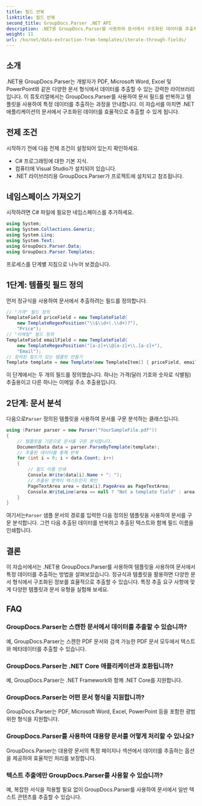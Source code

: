 ```yaml
---
title: 필드 반복
linktitle: 필드 반복
second_title: GroupDocs.Parser .NET API
description: .NET용 GroupDocs.Parser를 사용하여 문서에서 구조화된 데이터를 추출하는 방법을 알아보세요. 문서 데이터 추출 기능으로 .NET 애플리케이션을 강화하세요.
weight: 11
url: /ko/net/data-extraction-from-templates/iterate-through-fields/
---
```

## 소개
.NET용 GroupDocs.Parser는 개발자가 PDF, Microsoft Word, Excel 및 PowerPoint와 같은 다양한 문서 형식에서 데이터를 추출할 수 있는 강력한 라이브러리입니다. 이 튜토리얼에서는 GroupDocs.Parser를 사용하여 문서 필드를 반복하고 템플릿을 사용하여 특정 데이터를 추출하는 과정을 안내합니다. 이 자습서를 마치면 .NET 애플리케이션의 문서에서 구조화된 데이터를 효율적으로 추출할 수 있게 됩니다.
## 전제 조건
시작하기 전에 다음 전제 조건이 설정되어 있는지 확인하세요.
- C# 프로그래밍에 대한 기본 지식.
- 컴퓨터에 Visual Studio가 설치되어 있습니다.
- .NET 라이브러리용 GroupDocs.Parser가 프로젝트에 설치되고 참조됩니다.

## 네임스페이스 가져오기
시작하려면 C# 파일에 필요한 네임스페이스를 추가하세요.
```csharp
using System;
using System.Collections.Generic;
using System.Linq;
using System.Text;
using GroupDocs.Parser.Data;
using GroupDocs.Parser.Templates;
```
프로세스를 단계별 지침으로 나누어 보겠습니다.
## 1단계: 템플릿 필드 정의
먼저 정규식을 사용하여 문서에서 추출하려는 필드를 정의합니다.
```csharp
// "가격" 필드 정의
TemplateField priceField = new TemplateField(
    new TemplateRegexPosition("\\$\\d+(.\\d+)?"),
    "Price");
// "이메일" 필드 정의
TemplateField emailField = new TemplateField(
    new TemplateRegexPosition("[a-z]+\\@[a-z]+\\.[a-z]+"),
    "Email");
// 정의된 필드가 있는 템플릿 만들기
Template template = new Template(new TemplateItem[] { priceField, emailField });
```
이 단계에서는 두 개의 필드를 정의했습니다. 하나는 가격(달러 기호와 숫자로 식별됨) 추출용이고 다른 하나는 이메일 주소 추출용입니다.
## 2단계: 문서 분석
 다음으로`Parser` 정의된 템플릿을 사용하여 문서를 구문 분석하는 클래스입니다.
```csharp
using (Parser parser = new Parser("YourSampleFile.pdf"))
{
    // 템플릿을 기준으로 문서를 구문 분석합니다.
    DocumentData data = parser.ParseByTemplate(template);
    // 추출된 데이터를 통해 반복
    for (int i = 0; i < data.Count; i++)
    {
        // 필드 이름 인쇄
        Console.Write(data[i].Name + ": ");
        // 추출된 영역이 텍스트인지 확인
        PageTextArea area = data[i].PageArea as PageTextArea;
        Console.WriteLine(area == null ? "Not a template field" : area.Text);
    }
}
```
 여기서는`Parser` 샘플 문서의 경로를 입력한 다음 정의된 템플릿을 사용하여 문서를 구문 분석합니다. 그런 다음 추출된 데이터를 반복하고 추출된 텍스트와 함께 필드 이름을 인쇄합니다.
## 결론
이 자습서에서는 .NET용 GroupDocs.Parser를 사용하여 템플릿을 사용하여 문서에서 특정 데이터를 추출하는 방법을 살펴보았습니다. 정규식과 템플릿을 활용하면 다양한 문서 형식에서 구조화된 정보를 효율적으로 추출할 수 있습니다. 특정 추출 요구 사항에 맞게 다양한 템플릿과 문서 유형을 실험해 보세요.

## FAQ
### GroupDocs.Parser는 스캔한 문서에서 데이터를 추출할 수 있습니까?
예, GroupDocs.Parser는 스캔한 PDF 문서와 검색 가능한 PDF 문서 모두에서 텍스트와 메타데이터를 추출할 수 있습니다.
### GroupDocs.Parser는 .NET Core 애플리케이션과 호환됩니까?
예, GroupDocs.Parser는 .NET Framework와 함께 .NET Core를 지원합니다.
### GroupDocs.Parser는 어떤 문서 형식을 지원합니까?
GroupDocs.Parser는 PDF, Microsoft Word, Excel, PowerPoint 등을 포함한 광범위한 형식을 지원합니다.
### GroupDocs.Parser를 사용하여 대용량 문서를 어떻게 처리할 수 있나요?
GroupDocs.Parser는 대용량 문서의 특정 페이지나 섹션에서 데이터를 추출하는 옵션을 제공하여 효율적인 처리를 보장합니다.
### 텍스트 추출에만 GroupDocs.Parser를 사용할 수 있습니까?
예, 복잡한 서식을 적용할 필요 없이 GroupDocs.Parser를 사용하여 문서에서 일반 텍스트 콘텐츠를 추출할 수 있습니다.